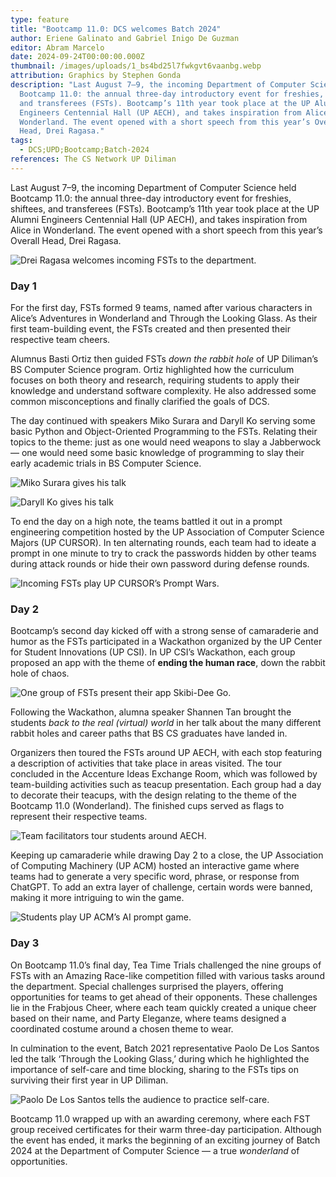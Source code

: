 ```yaml
---
type: feature
title: "Bootcamp 11.0: DCS welcomes Batch 2024"
author: Eriene Galinato and Gabriel Inigo De Guzman
editor: Abram Marcelo
date: 2024-09-24T00:00:00.000Z
thumbnail: /images/uploads/1_bs4bd25l7fwkgvt6vaanbg.webp
attribution: Graphics by Stephen Gonda
description: "Last August 7–9, the incoming Department of Computer Science held
  Bootcamp 11.0: the annual three-day introductory event for freshies, shiftees,
  and transferees (FSTs). Bootcamp’s 11th year took place at the UP Alumni
  Engineers Centennial Hall (UP AECH), and takes inspiration from Alice in
  Wonderland. The event opened with a short speech from this year’s Overall
  Head, Drei Ragasa."
tags:
  - DCS;UPD;Bootcamp;Batch-2024
references: The CS Network UP Diliman
---
```

Last August 7–9, the incoming Department of Computer Science held Bootcamp 11.0: the annual three-day introductory event for freshies, shiftees, and transferees (FSTs). Bootcamp’s 11th year took place at the UP Alumni Engineers Centennial Hall (UP AECH), and takes inspiration from Alice in Wonderland. The event opened with a short speech from this year’s Overall Head, Drei Ragasa.

![Drei Ragasa welcomes incoming FSTs to the department.](/images/uploads/0_2nfmdxgxyv9bki9i.webp "Drei Ragasa welcomes incoming FSTs to the department.")

### Day 1

For the first day, FSTs formed 9 teams, named after various characters in Alice’s Adventures in Wonderland and Through the Looking Glass. As their first team-building event, the FSTs created and then presented their respective team cheers.

Alumnus Basti Ortiz then guided FSTs *down the rabbit hole* of UP Diliman’s BS Computer Science program. Ortiz highlighted how the curriculum focuses on both theory and research, requiring students to apply their knowledge and understand software complexity. He also addressed some common misconceptions and finally clarified the goals of DCS.

The day continued with speakers Miko Surara and Daryll Ko serving some basic Python and Object-Oriented Programming to the FSTs. Relating their topics to the theme: just as one would need weapons to slay a Jabberwock — one would need some basic knowledge of programming to slay their early academic trials in BS Computer Science.

![Miko Surara gives his talk](/images/uploads/0_cx6hr485df-pxj-n.webp "Miko Surara gives his talk")

![Daryll Ko gives his talk](/images/uploads/0_z6uthzo_zqnouma7.webp "Daryll Ko gives his talk")

To end the day on a high note, the teams battled it out in a prompt engineering competition hosted by the UP Association of Computer Science Majors (UP CURSOR). In ten alternating rounds, each team had to ideate a prompt in one minute to try to crack the passwords hidden by other teams during attack rounds or hide their own password during defense rounds.

![Incoming FSTs play UP CURSOR’s Prompt Wars.](/images/uploads/0_kl4_m02mdayirghq.webp "Incoming FSTs play UP CURSOR’s Prompt Wars.")

### Day 2

Bootcamp’s second day kicked off with a strong sense of camaraderie and humor as the FSTs participated in a Wackathon organized by the UP Center for Student Innovations (UP CSI). In UP CSI’s Wackathon, each group proposed an app with the theme of **ending the human race**, down the rabbit hole of chaos.

![One group of FSTs present their app Skibi-Dee Go.](/images/uploads/0_jmtdbnctb4z-qsot.webp "One group of FSTs present their app Skibi-Dee Go.")

Following the Wackathon, alumna speaker Shannen Tan brought the students *back to the real (virtual) world* in her talk about the many different rabbit holes and career paths that BS CS graduates have landed in.

Organizers then toured the FSTs around UP AECH, with each stop featuring a description of activities that take place in areas visited. The tour concluded in the Accenture Ideas Exchange Room, which was followed by team-building activities such as teacup presentation. Each group had a day to decorate their teacups, with the design relating to the theme of the Bootcamp 11.0 (Wonderland). The finished cups served as flags to represent their respective teams.

![Team facilitators tour students around AECH.](/images/uploads/0_si-xsz3tts9pl7um.webp "Team facilitators tour students around AECH.")

Keeping up camaraderie while drawing Day 2 to a close, the UP Association of Computing Machinery (UP ACM) hosted an interactive game where teams had to generate a very specific word, phrase, or response from ChatGPT. To add an extra layer of challenge, certain words were banned, making it more intriguing to win the game.

![Students play UP ACM’s AI prompt game.](/images/uploads/0_hkjdzbnrulo6habz.webp "Students play UP ACM’s AI prompt game.")

### Day 3

On Bootcamp 11.0’s final day, Tea Time Trials challenged the nine groups of FSTs with an Amazing Race-like competition filled with various tasks around the department. Special challenges surprised the players, offering opportunities for teams to get ahead of their opponents. These challenges lie in the Frabjous Cheer, where each team quickly created a unique cheer based on their name, and Party Eleganze, where teams designed a coordinated costume around a chosen theme to wear.

In culmination to the event, Batch 2021 representative Paolo De Los Santos led the talk ‘Through the Looking Glass,’ during which he highlighted the importance of self-care and time blocking, sharing to the FSTs tips on surviving their first year in UP Diliman.

![Paolo De Los Santos tells the audience to practice self-care.](/images/uploads/0_6yhbsofotbh6j-9m.webp "Paolo De Los Santos tells the audience to practice self-care.")

Bootcamp 11.0 wrapped up with an awarding ceremony, where each FST group received certificates for their warm three-day participation. Although the event has ended, it marks the beginning of an exciting journey of Batch 2024 at the Department of Computer Science — a true *wonderland* of opportunities.
